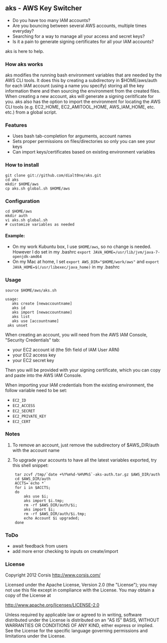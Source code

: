 ## aks - AWS Key Switcher

* Do you have too many IAM accounts?
* Are you bouncing between several AWS accounts, multiple times everyday?
* Searching for a way to manage all your access and secret keys?
* Is it a pain to generate signing certificates for all your IAM accounts?

aks is here to help.

### How aks works

aks modifies the running bash environment variables that are needed by the
AWS CLI tools. It does this by creating a subdirectory in $HOME/aws/auth
for each IAM account (using a name you specify) storing all the key information
there and then sourcing the environment from the created files. When creating a
new account, aks will generate a signing ceritificate for you. aks also has the
option to import the environment for locating the AWS CLI tools (e.g. EC2_HOME,
EC2_AMITOOL_HOME, AWS_IAM_HOME, etc. etc.) from a global script.

### Features

* Uses bash tab-completion for arguments, account names
* Sets proper permissions on files/directories so only you can see your keys
* Can import keys/certificates based on existing environment variables

### How to install

	git clone git://github.com/dialt0ne/aks.git
	cd aks
	mkdir $HOME/aws
	cp aks.sh global.sh $HOME/aws

### Configuration

	cd $HOME/aws
	mkdir auth
	vi aks.sh global.sh
	# customize variables as needed

#### Example:

* On my work Kubuntu box, I use `$HOME/aws`, so no change is needed. However I do set in my .bashrc `export JAVA_HOME=/usr/lib/jvm/java-7-openjdk-amd64`
* On my Mac at home, I set `export AWS_DIR="$HOME/work/aws"` and `export JAVA_HOME=$(/usr/libexec/java_home)` in my .bashrc

### Usage

	source $HOME/aws/aks.sh
	
	usage:
	   aks create [newaccountname]
	   aks id
	   aks import [newaccountname]
	   aks list
	   aks use [accountname]
     aks unset

When creating an account, you will need from the AWS IAM Console, "Security Credentials" tab:

* your EC2 account id (the 5th field of IAM User ARN)
* your EC2 access key
* your EC2 secret key

Then you will be provided with your signing certificate, which you can copy and paste into the AWS IAM Console.

When importing your IAM credentials from the existing environment, the follow variable need to be set:

* `EC2_ID`
* `EC2_ACCESS`
* `EC2_SECRET`
* `EC2_PRIVATE_KEY`
* `EC2_CERT`

### Notes

1. To remove an account, just remove the subdirectory of $AWS_DIR/auth with the account name

2. To upgrade your accounts to have all the latest variables exported, try this shell snippet:

        tar zcvf /tmp/`date +%Y%m%d-%H%M%S`-aks-auth.tar.gz $AWS_DIR/auth
        cd $AWS_DIR/auth
        ACCTS=`echo *`
        for i in $ACCTS;
        do
            aks use $i;
            aks import $i.tmp;
            rm -rf $AWS_DIR/auth/$i;
            aks import $i;
            rm -rf $AWS_DIR/auth/$i.tmp;
            echo Account $i upgraded;
        done

### ToDo

* await feedback from users
* add more error checking to inputs on create/import

### License

Copyright 2012 Corsis
http://www.corsis.com/

Licensed under the Apache License, Version 2.0 (the "License");
you may not use this file except in compliance with the License.
You may obtain a copy of the License at

http://www.apache.org/licenses/LICENSE-2.0

Unless required by applicable law or agreed to in writing, software
distributed under the License is distributed on an "AS IS" BASIS,
WITHOUT WARRANTIES OR CONDITIONS OF ANY KIND, either express or implied.
See the License for the specific language governing permissions and
limitations under the License.

